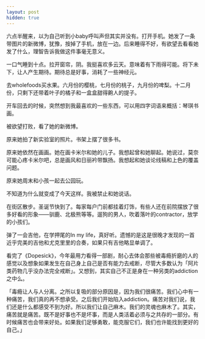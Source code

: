 ```yaml
---
layout: post
hidden: true
---
```


六点半醒来，以为自己听到小baby呼叫声但其实并没有。打开手机。她发了一条带图片的新微博，犹豫，按掉了手机，放在一边。后来睡得不好，有欲望去看看她发了什么，理智告诉我做这件事毫无意义。

一口气睡到十点。拉开窗帘，阴。我挺喜欢多云天。意味着有下雨得可能。将下未下，让人产生期待。期待总是好事，消耗了一些神经元。

去wholefoods买水果。六月份的樱桃，七月份的桃子，九月份的啤梨。十二月份，只剩下还带着叶子的橘子和一盒盒甜得齁人的提子。

开车回去的时候，突然想到我最喜欢的一些东西，可以用四字词语来概括：琴琪书画。

被欲望打败，看了她的新微博。

原来她拍了新实验室的照片。书架上摆了很多书。

原来她依然在画画。她在画卡米尔和她的儿子。我想起曾和她聊起。她说过，莫奈可能心疼卡米尔吧，总是画风和日丽衿带飘扬。我想起和她谈论线稿和上色的覆盖问题。

原来她周末和小孩一起去公园玩。

不知道为什么就变成了今天这样。我被禁止和她说话。

在街区散步。圣诞节快到了。每家每户门前都挂着灯饰，有些人还在前院摆放了很多好看的形象——驯鹿、北极熊等等。遛狗的男人，吹着落叶的contractor，放学的小孩们。

弹了一会吉他，在学押尾的In my life，真好听。遗憾的是这是很晚才发现的一首近乎完美的吉他和尤克里里的合奏，如果只有吉他略显单调了。

看完了《Dopesick》，今年最用力看得一部剧，耐心去体会那些被毒瘾折磨的人的感觉以及想象如果发生在自己身上自己是否有能力去戒断，尽管大多数认为「阿片类药物几乎没办法完全戒断」。又想到，其实自己不正是身在一种另类的addiction之中么。

「毒瘾让人与人分离。之所以复吸的部分原因是，因为我们很痛苦。我们心中有一种痛苦，我们真的再不想承受。之后我们开始陷入addiction。痛苦对我们说，我们还是什么都感受不到为好。所以我们让自己麻木。我们的灵魂也麻木了。其实，痛苦就是痛苦。既不是好事也不是坏事，而是人类活着必须与之共存的一部分。有时候痛苦也会带来好处。如果我们足够勇敢，能克服它们，我们也许能找到更好的自己。」
